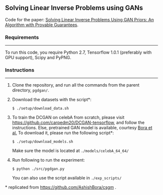 ## Solving Linear Inverse Problems using GANs

Code for the paper: [Solving Linear Inverse Problems Using GAN Priors: An Algorithm with Provable Guarantees](https://arxiv.org/abs/1802.08406).

### Requirements 
---
To run this code, you require Python 2.7, Tensorflow 1.0.1 (preferably with GPU support), Scipy and PyPNG.

### Instructions
---

1. Clone the repository, and run all the commands from the parent directory, ```pgdgan/```.

2. Download the datasets with the script*:
    ```shell
    $ ./setup/download_data.sh 
    ```
3. To train the DCGAN on celebA from scratch, please visit https://github.com/carpedm20/DCGAN-tensorflow, and follow the instructions.
 Else, pretrained GAN model is available, courtesy [Bora et al.](https://github.com/AshishBora/csgm) 
 To download it, please run the following script*: 
   ```shell
   $ ./setup/download_models.sh
   ```
   Make sure the model is located at ```./models/celebA_64_64/```
4. Run following to run the experiment:
    ```shell
    $ python ./src/pgdgan.py
    ```
    You can also use the script available in ```./exp_scripts/```


\* replicated from https://github.com/AshishBora/csgm .
